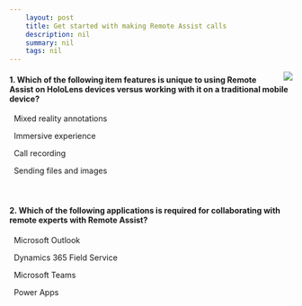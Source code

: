 ```yaml
---
    layout: post
    title: Get started with making Remote Assist calls  
    description: nil
    summary: nil
    tags: nil
---
```



 <a target="_blank" href="https://docs.microsoft.com/en-us/learn/modules/remote-assist/6-check/"><i class="fas fa-external-link-alt"></i> </a>
 <img align="right" src="https://docs.microsoft.com/en-us/learn/achievements/remote-assist.svg">
####  1. Which of the following item features is unique to using Remote Assist on HoloLens devices versus working with it on a traditional mobile device?


<i class='far fa-square'></i> &nbsp;&nbsp;Mixed reality annotations

<i class='fas fa-check-square' style='color: Dodgerblue;'></i> &nbsp;&nbsp;Immersive experience

<i class='far fa-square'></i> &nbsp;&nbsp;Call recording

<i class='far fa-square'></i> &nbsp;&nbsp;Sending files and images
<br />
<br />
<br />

####  2. Which of the following applications is required for collaborating with remote experts with Remote Assist?


<i class='far fa-square'></i> &nbsp;&nbsp;Microsoft Outlook

<i class='far fa-square'></i> &nbsp;&nbsp;Dynamics 365 Field Service

<i class='fas fa-check-square' style='color: Dodgerblue;'></i> &nbsp;&nbsp;Microsoft Teams

<i class='far fa-square'></i> &nbsp;&nbsp;Power Apps
<br />
<br />
<br />
